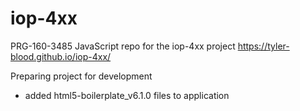 # iop-4xx
PRG-160-3485 JavaScript repo for the iop-4xx project
https://tyler-blood.github.io/iop-4xx/

Preparing project for development
- added html5-boilerplate_v6.1.0 files to application
